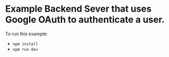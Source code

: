 # Example Backend Sever that uses Google OAuth to authenticate a user.

To run this example:

- `npm install`
- `npm run dev`
